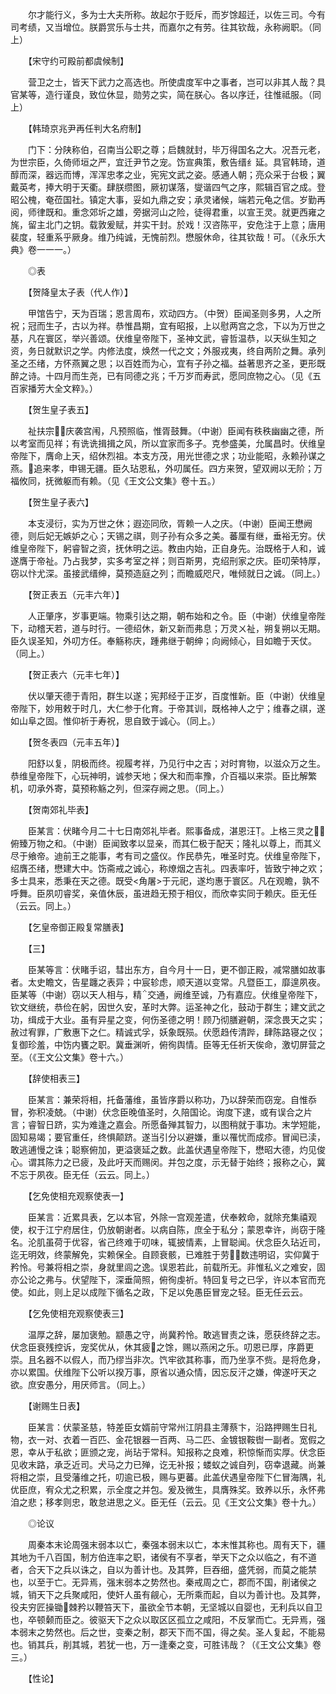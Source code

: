 <!-- { "loadSidebar": true } -->
　　尔才能行义，多为士大夫所称。故起尔于贬斥，而岁馀超迁，以佐三司。今有司考绩，又当增位。朕爵赏乐与士共，而嘉尔之有劳。往其钦哉，永称阙职。（同上）

　　【宋守约可殿前都虞候制】

　　营卫之士，皆天下武力之高选也。所使虞度军中之事者，岂可以非其人哉？具官某等，造行谨良，致位休显，勋劳之实，简在朕心。各以序迁，往惟祗服。（同上）

　　【韩琦京兆尹再任判大名府制】

　　门下：分陕称伯，召南当公职之尊；启魏就封，毕万得国名之大。况吾元老，为世宗臣，久倚师垣之严，宜迁尹节之宠。饬宣典策，敷告缙纟延。具官韩琦，道醇而深，器远而博，浑浑忠孝之业，宪宪文武之姿。感通人朝；亮众采于台极；翼戴英考，捧大明于天衢。肆朕缵图，厥初谋落，燮谐四气之序，熙辑百官之成。登昭公槐，奄莅国社。镇定大事，妥如九鼎之安；承灵诸候，端若元龟之信。岁勤再阅，师律既和。重念郊圻之雄，旁据河山之险，徒得君重，以宣王灵。就更西雍之旄，留主北门之钥。载敦爰赋，并实干封。於戏！汉咨陈平，安危注于上意；唐用裴度，轻重系乎厥身。维乃纯诚，无愧前烈。懋服休命，往其钦哉！可。（《永乐大典》卷一一一。）

　　◎表

　　【贺降皇太子表（代人作）】

　　甲馆告宁，天为百瑞；恩言周布，欢动四方。（中贺）臣闻圣则多男，人之所祝；冠而生子，古以为祥。恭惟昌期，宜有昭报，上以慰两宫之念，下以为万世之基，凡在寰区，举兴善颂。伏维皇帝陛下，圣神文武，睿哲温恭，以天纵生知之资，务日就默识之学。内修法度，焕然一代之文；外服戎夷，终自两阶之舞。承列圣之丕绪，方怀燕翼之思；以百姓而为心，宜有子孙之福。益著思齐之圣，更形既醉之诗。十四月而生尧，已有同德之兆；千万岁而寿武，愿同庶物之心。（见《五百家播芳大全文粹》。）

　　【贺生皇子表五】

　　祉扶宗，庆袭宫闱，凡预照临，惟胥鼓舞。（中谢）臣闻有秩秩幽幽之德，所以考室而见祥；有诜诜揖揖之风，所以宜家而多子。克参盛美，允属昌时。伏维皇帝陛下，膺命上天，绍休烈祖。本支方茂，用光世德之求；功业能昭，永赖孙谋之燕。追来孝，申锡无疆。臣久玷恩私，外叨属任。四方来贺，望双阙以无阶；万福攸同，抚微躯而有赖。（见《王文公文集》卷十五。）

　　【贺生皇子表六】

　　本支浸衍，实为万世之休；遐迩同欣，胥赖一人之庆。（中谢）臣闻王懋阙德，则后妃无嫉妒之心；天锡之祺，则子孙有众多之美。蕃厘有继，垂裕无穷。伏维皇帝陛下，躬睿智之资，抚休明之运。教由内始，正自身先。治既格于人和，诚遂膺于帝祉。乃占我梦，实多考室之祥；则百斯男，克绍刑家之庆。臣叨荣特厚，窃以忭尤深。虽接武缙绅，莫预造庭之列；而瞻威咫尺，唯倾就日之诚。（同上。）

　　【贺正表五（元丰六年）】

　　人正肇序，岁事更端。物乘引达之期，朝布始和之令。臣（中谢）伏维皇帝陛下，动稽天若，道与时行。一德绍休，新又新而弗息；万灵ㄨ祉，朔复朔以无期。臣久误圣知，外叨方任。奉觞称庆，踵弗继于朝绅；向阙倾心，目如瞻于天仗。（同上。）

　　【贺正表六（元丰七年）】

　　伏以肇天德于青阳，群生以遂；宪邦经于正岁，百度惟新。臣（中谢）伏维皇帝陛下，妙用敕于时几，大仁参于化育。于帝其训，既格神人之宁；维春之祺，遂如山阜之固。惟仰祈于寿祝，思自致于诚心。（同上。）

　　【贺冬表四（元丰五年）】

　　阳舒以复，阴极而终。视履考祥，乃见行中之吉；对时育物，以滋众万之生。恭维皇帝陛下，心玩神明，诚参天地；保大和而率豫，介百福以来崇。臣比解繁机，叨承外寄，莫预称觞之列，但深存阙之思。（同上。）

　　【贺南郊礼毕表】

　　臣某言：伏睹今月二十七日南郊礼毕者。熙事备成，湛恩汪。上格三灵之，俯臻万物之和。（中谢）臣闻致孝以显亲，而其仁极于配天；隆礼以尊上，而其义尽于飨帝。迪前王之能事，考有司之盛仪。作民恭先，唯圣时克。伏维皇帝陛下，绍膺丕绪，懋建大中。饬斋戒之诚心，称燎烟之吉礼。四表率吁，皆致宁神之欢；多士具来，悉秉在天之德。既受<角屠>于元祀，遂均惠于寰区。凡在观瞻，孰不呼舞。臣夙叨睿奖，亲值休辰，虽进趋无预于相仪，而欣幸实同于赖庆。臣无任（云云。同上。）

　　【乞皇帝御正殿复常膳表】

　　【三】

　　臣某等言：伏睹手诏，彗出东方，自今月十一日，更不御正殿，减常膳如故事者。太史瞻文，告星躔之表异；中宸轸虑，顺天道以变常。凡暨臣工，靡遑夙夜。臣某等（中谢）窃以天人相与，精交通，阙维至诚，乃有嘉应。伏维皇帝陛下，钦文继统，恭俭在躬，因世久安，革时大弊。运圣神之化，鼓动于群生；建文武之功，缉成于大业。虽有异星之变，何伤圣德之明！顾乃彻膳避朝，深念畏天之实；赦过宥罪，广敷惠下之仁。精诚式孚，妖象既殒。伏愿趋传清跸，肆陈路寝之仪；复御珍羞，中饬内饔之职。冀垂渊听，俯徇舆情。臣等无任祈天俟命，激切屏营之至。（《王文公文集》卷十六。）

　　【辞使相表三】

　　臣某言：兼荣将相，托备藩维，虽皆序爵以称功，乃以辞荣而窃宠。自惟忝冒，弥积凌兢。（中谢）伏念臣晚值圣时，久陪国论。询度下逮，或有误合之片言；睿智日跻，实为难逢之嘉会。所愿备殚其智力，以图稍就于事功。末学短能，固知易竭；要官重任，终惧颠跻。遂当引分以避嫌，重以罹忧而成疹。冒闻已渎，敢逃逋慢之诛；聪察俯加，更溢褒延之数。此盖伏遇皇帝陛下，懋昭大德，灼见俊心。谓其陈力之已疲，及此吁天而赐闵。并包之度，示无替于始终；报称之心，冀不忘于夙夜。臣无任（云云。同上。）

　　【乞免使相充观察使表一】

　　臣某言：近累具表，乞以本官，外除一宫观差遣，伏奉敕命，就除充集禧观使，权于江宁府居住，仍放朝谢者。以病自陈，庶全于私分；蒙恩幸许，尚窃于隆名。沦肌虽荷于优容，省己终难于叨味，辄披情素，上冒聪闻。伏念臣久玷近司，迄无明效，终蒙解免，实赖保全。自顾衰骸，已难胜于劳；数违明诏，实仰冀于矜怜。号兼将相之崇，身就里闾之逸。误恩若此，前载所无。非惟私义之难安，固亦公论之弗与。伏望陛下，深垂简照，俯徇虔祈。特回复号之已孚，许以本官而充使。如此，则上足以成陛下循名之政，下足以免愚臣冒宠之轻。臣无任云云。

　　【乞免使相充观察使表三】

　　温厚之辞，屡加褒勉。颛愚之守，尚冀矜怜。敢逃冒责之诛，愿获终辞之志。伏念臣衰残控诉，宠奖优从，休其疲之馀，赐以燕闲之乐。叨恩已厚，序爵更崇。且名器不以假人，而乃缪当非次。饩牢欲其称事，而乃坐享不赀。是将危身，亦以累国。伏维陛下公听以揆万事，原省以通众情，因忘反汗之嫌，俾遂吁天之欲。庶安愚分，用厌师言。（同上。）

　　【谢赐生日表】

　　臣某言：伏蒙圣慈，特差臣女婿前守常州江阴县主薄蔡卞，沿路押赐生日礼物，衣一对、衣着一百匹、金花银器一百两、马二匹、金镀银鞍辔一副者。宽假之恩，幸从于私欲；匪颁之宠，尚玷于常科。知报称之良难，积惊惭而实厚。伏念臣见收末路，承乏近司。犬马之力已殚，讫无补报；蝼蚁之诚自列，窃幸退藏。尚兼将相之崇，且受藩维之托，叨逾已极，赐与更蕃。此盖伏遇皇帝陛下仁冒海隅，礼优臣庶，宥众尤之积累，示全度之并包。爰及微生，具膺殊奖。致养以乐，永怀弗洎之悲；移孝则忠，敢怠进思之义。臣无任（云云。见《王文公文集》卷十九。）

　　◎论议

　　周秦本末论周强末弱本以亡，秦强本弱末以亡，本末惟其称也。周有天下，疆其地为千八百国，制方伯连率之职，诸侯有不享者，举天下之众以临之，有不道者，合天下之兵以诛之，自以为善计也。及其弊，巨吞细，盛凭弱，而莫之能禁也，以至于亡。无异焉，强末弱本之势然也。秦戒周之亡，郡而不国，削诸侯之城，销天下之兵聚咸阳，使奸人虽有觎心，无所乘而起，自以为善计也。及其弊，役夫穷匠操锄棘矜以鞭笞天下，虽欲全节本朝，无坚城以自婴也，无利兵以自卫也，卒顿颡而臣之。彼驱天下之众以取区区孤立之咸阳，不反掌而亡。无异焉，强本弱末之势然也。后之世，变秦之制，郡天下而不国，得之矣。圣人复起，不能易也。销其兵，削其城，若犹一也，万一逢秦之变，可胜讳哉？（《王文公文集》卷三。）

　　【性论】

